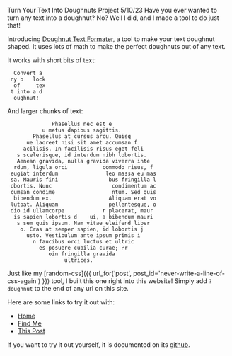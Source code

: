 Turn Your Text Into Doughnuts
Project
5/10/23
Have you ever wanted to turn any text into a doughnut? No? Well I did, and I made a tool to do just that!

Introducing [Doughnut Text Formater](https://github.com/sustachio/doughnut-text-formater), a tool to make your text doughnut shaped. It uses lots of math to make the perfect doughnuts out of any text.

It works with short bits of text:
    
      Convert a  
     ny b   lock 
      of     tex 
     t into a d  
      oughnut!   

And larger chunks of text:
    
                  Phasellus nec est e               
               u metus dapibus sagittis.            
            Phasellus at cursus arcu. Quisq         
          ue laoreet nisi sit amet accumsan f       
         acilisis. In facilisis risus eget feli     
       s scelerisque, id interdum nibh lobortis.    
       Aenean gravida, nulla gravida viverra inte   
      rdum, ligula orci           commodo risus, f  
     eugiat interdum               leo massa eu mas 
     sa. Mauris fini                bus fringilla l 
     obortis. Nunc                   condimentum ac 
     cumsan condime                  ntum. Sed quis 
      bibendum ex.                  Aliquam erat vo 
     lutpat. Aliquam                pellentesque, o 
     dio id ullamcorpe            r placerat, maur  
      is sapien lobortis d    ui, a bibendum mauri  
       s sem quis ipsum. Nam vitae eleifend liber   
        o. Cras at semper sapien, id lobortis j     
          usto. Vestibulum ante ipsum primis i      
            n faucibus orci luctus et ultric        
              es posuere cubilia curae; Pr          
                 oin fringilla gravida              
                      ultrices.                     
                                                    

Just like my [random-css]({{ url_for('post', post_id='never-write-a-line-of-css-again') }}) tool, I built this one right into this website! Simply add `?doughnut` to the end of any url on this site.

Here are some links to try it out with:

- <a href="{{ url_for('home') }}?doughnut">Home</a>
- <a href="{{ url_for('find_me') }}?doughnut">Find Me</a>
- <a href="{{ url_for('post', post_id='turn-your-text-into-doughnuts') }}?doughnut">This Post</a>

If you want to try it out yourself, it is documented on its [github]([https://github.com/sustachio/](https://github.com/sustachio/doughnut-text-formater)).